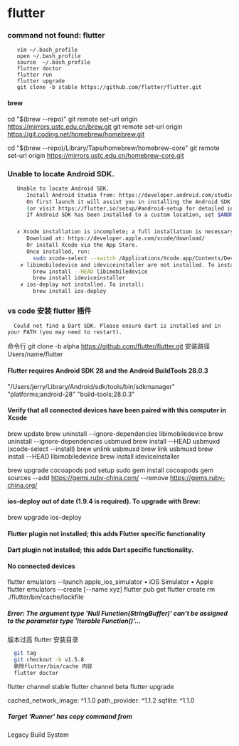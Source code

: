 # flutter

### command not found: flutter

```
   vim ~/.bash_profile
   open ~/.bash_profile
   source  ~/.bash_profile
   flutter doctor
   flutter run
   flutter upgrade
   git clone -b stable https://github.com/flutter/flutter.git
```
#### brew 
cd "$(brew --repo)"
git remote set-url origin https://mirrors.ustc.edu.cn/brew.git 
git remote set-url origin https://git.coding.net/homebrew/homebrew.git

cd "$(brew --repo)/Library/Taps/homebrew/homebrew-core"
git remote set-url origin https://mirrors.ustc.edu.cn/homebrew-core.git

### Unable to locate Android SDK.

```bash
   Unable to locate Android SDK.
      Install Android Studio from: https://developer.android.com/studio/index.html
      On first launch it will assist you in installing the Android SDK components.
      (or visit https://flutter.io/setup/#android-setup for detailed instructions).
      If Android SDK has been installed to a custom location, set $ANDROID_HOME to that location.
```

###

```bash
   ✗ Xcode installation is incomplete; a full installation is necessary for iOS development.
      Download at: https://developer.apple.com/xcode/download/
      Or install Xcode via the App Store.
      Once installed, run:
        sudo xcode-select --switch /Applications/Xcode.app/Contents/Developer
    ✗ libimobiledevice and ideviceinstaller are not installed. To install, run:
        brew install --HEAD libimobiledevice
        brew install ideviceinstaller
    ✗ ios-deploy not installed. To install:
        brew install ios-deploy
```

### vs code 安装 flutter 插件

```
  Could not find a Dart SDK. Please ensure dart is installed and in your PATH (you may need to restart).
```

命令行
git clone -b alpha https://github.com/flutter/flutter.git
安装路径
Users/name/flutter

#### Flutter requires Android SDK 28 and the Android BuildTools 28.0.3

"/Users/jerry/Library/Android/sdk/tools/bin/sdkmanager" "platforms;android-28" "build-tools;28.0.3"

#### Verify that all connected devices have been paired with this computer in Xcode

brew update
brew uninstall --ignore-dependencies libimobiledevice
brew uninstall --ignore-dependencies usbmuxd
brew install --HEAD usbmuxd (xcode-select --install)
brew unlink usbmuxd
brew link usbmuxd
brew install --HEAD libimobiledevice
brew install ideviceinstaller

brew upgrade cocoapods
pod setup
sudo gem install cocoapods
gem sources --add https://gems.ruby-china.com/ --remove https://gems.ruby-china.org/ 

#### ios-deploy out of date (1.9.4 is required). To upgrade with Brew:
brew upgrade ios-deploy
#### Flutter plugin not installed; this adds Flutter specific functionality
#### Dart plugin not installed; this adds Dart specific functionality.

#### No connected devices
flutter emulators --launch <emulator id>
apple_ios_simulator • iOS Simulator • Apple
flutter emulators --create [--name xyz]
flutter pub get
flutter create
rm ./flutter/bin/cache/lockfile

##### Error: The argument type 'Null Function(StringBuffer)' can't be assigned to the parameter type 'Iterable<DiagnosticsNode> Function()'...
版本过高
flutter 安装目录
```bash
  git tag
  git checkout -b v1.5.8
  删除flutter/bin/cache 内容
  flutter doctor
```

flutter channel stable flutter channel beta
flutter upgrade

cached_network_image: ^1.1.0
path_provider: ^1.1.2
sqflite: ^1.1.0

#####  Target 'Runner' has copy command from 
Legacy Build System